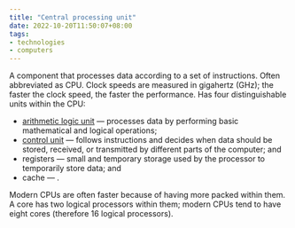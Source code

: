 ```yaml
---
title: "Central processing unit"
date: 2022-10-20T11:50:07+08:00
tags:
- technologies
- computers
---
```


A component that processes data according to a set of instructions. Often abbreviated as CPU. Clock speeds are measured in gigahertz (GHz); the faster the clock speed, the faster the performance. Has four distinguishable units within the CPU:

- [arithmetic logic unit](#arithmetic-logic-unit) — processes data by performing basic mathematical and logical operations;
- [control unit](#control-unit) — follows instructions and decides when data should be stored, received, or transmitted by different parts of the computer; and
- registers — small and temporary storage used by the processor to temporarily store data; and
- cache — .

Modern CPUs are often faster because of having more packed within them. A core has two logical processors within them; modern CPUs tend to have eight cores (therefore 16 logical processors).